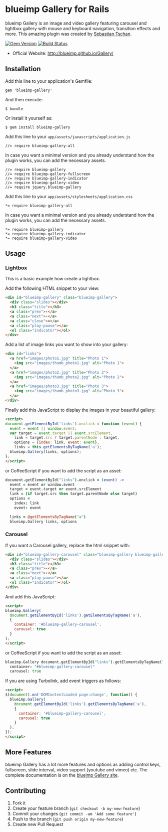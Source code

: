 # blueimp Gallery for Rails

blueimp Gallery is an image and video gallery featuring carousel and lightbox gallery with mouse and keyboard navigation, transition effects and more. This amazing plugin was created by [Sebastian Tschan](https://github.com/blueimp).

[![Gem Version](https://badge.fury.io/rb/blueimp-gallery.png)](http://badge.fury.io/rb/blueimp-gallery)
[![Build Status](https://travis-ci.org/Phifo/blueimp-gallery.png?branch=master)](https://travis-ci.org/Phifo/blueimp-gallery)

* Official Website: http://blueimp.github.io/Gallery/


## Installation

Add this line to your application's Gemfile:

    gem 'blueimp-gallery'

And then execute:

    $ bundle

Or install it yourself as:

    $ gem install blueimp-gallery

Add this line to your `app/assets/javascripts/application.js`

    //= require blueimp-gallery-all

In case you want a minimal version and you already understand how the plugin works, you can add the necessary assets.

    //= require blueimp-gallery
    //= require blueimp-gallery-fullscreen
    //= require blueimp-gallery-indicator
    //= require blueimp-gallery-video
    //= require jquery.blueimp-gallery

Add this line to your `app/assets/stylesheets/application.css`

    *= require blueimp-gallery-all

In case you want a minimal version and you already understand how the plugin works, you can add the necessary assets.

    *= require blueimp-gallery
    *= require blueimp-gallery-indicator
    *= require blueimp-gallery-video

## Usage

### Lightbox

This is a basic example how create a lightbox.

Add the following HTML snippet to your view:

```html
<div id="blueimp-gallery" class="blueimp-gallery">
  <div class="slides"></div>
  <h3 class="title"></h3>
  <a class="prev">‹</a>
  <a class="next">›</a>
  <a class="close">×</a>
  <a class="play-pause"></a>
  <ol class="indicator"></ol>
</div>
```

Add a list of image links you want to show into your gallery:


```html
<div id="links">
  <a href="images/photo1.jpg" title="Photo 1">
    <img src="images/thumb_photo1.jpg" alt="Photo 1">
  </a>
  <a href="images/photo2.jpg" title="Photo 2">
    <img src="images/thumb_photo2.jpg" alt="Photo 2">
  </a>
  <a href="images/photo3.jpg" title="Photo 3">
    <img src="images/thumb_photo3.jpg" alt="Photo 3">
  </a>
</div>
```

Finally add this JavaScript to display the images in your beautiful gallery:

```html
<script>
document.getElementById('links').onclick = function (event) {
  event = event || window.event;
  var target = event.target || event.srcElement,
    link = target.src ? target.parentNode : target,
    options = {index: link, event: event},
    links = this.getElementsByTagName('a');
  blueimp.Gallery(links, options);
};
</script>
```

or CoffeeScript if you want to add the script as an asset:

```coffeescript
document.getElementById("links").onclick = (event) ->
  event = event or window.event
  target = event.target or event.srcElement
  link = (if target.src then target.parentNode else target)
  options =
    index: link
    event: event

  links = @getElementsByTagName("a")
  blueimp.Gallery links, options
```

### Carousel

If you want a Carousel gallery, replace the html snippet with:

```html
<div id="blueimp-gallery-carousel" class="blueimp-gallery blueimp-gallery-carousel">
  <div class="slides"></div>
  <h3 class="title"></h3>
  <a class="prev">‹</a>
  <a class="next">›</a>
  <a class="play-pause"></a>
  <ol class="indicator"></ol>
</div>
```

And add this JavaScript:

```html
<script>
blueimp.Gallery(
  document.getElementById('links').getElementsByTagName('a'),
  {
    container: '#blueimp-gallery-carousel',
    carousel: true
  }
);
</script>
```

or CoffeeScript if you want to add the script as an asset:

```coffeescript
blueimp.Gallery document.getElementById("links").getElementsByTagName("a"),
  container: "#blueimp-gallery-carousel"
  carousel: true
```

If you are using Turbolink, add event triggers as follows:
```html
<script>
$(document).on('DOMContentLoaded page:change', function() {
  blueimp.Gallery(
    document.getElementById('links').getElementsByTagName('a'),
    {
      container: '#blueimp-gallery-carousel',
      carousel: true
    }
  );
});
</script>
```

## More Features

blueimp Gallery has a lot more features and options as adding control keys, fullscreen, slide interval, video support (youtube and vimeo) etc. The complete documentation is on the [blueimp Gallery site](https://github.com/blueimp/Gallery).

## Contributing

1. Fork it
2. Create your feature branch (`git checkout -b my-new-feature`)
3. Commit your changes (`git commit -am 'Add some feature'`)
4. Push to the branch (`git push origin my-new-feature`)
5. Create new Pull Request
